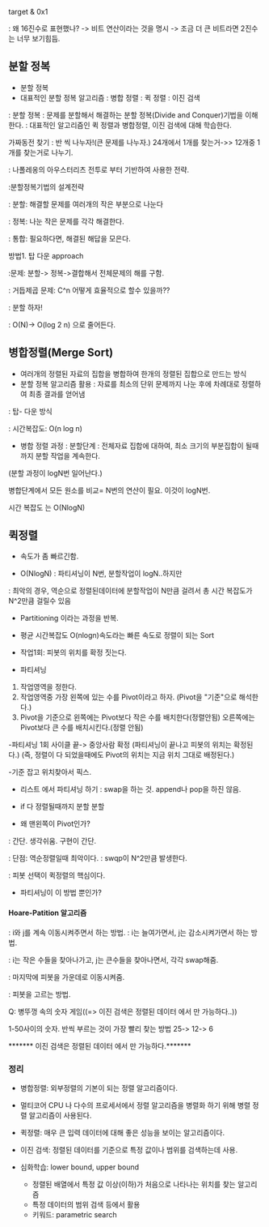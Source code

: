target & 0x1

: 왜 16진수로 표현했나?
-> 비트 연산이라는 것을 명시
-> 조금 더 큰 비트라면 2진수는 너무 보기힘듬.

## 분할 정복
- 분할 정복
- 대표적인 분할 정복 알고리즘
    : 병합 정렬
    : 퀵 정렬
    : 이진 검색

: 분할 정복
: 문제를 분할해서 해결하는 분할 정복(Divide and Conquer)기법을 이해한다.
: 대표적인 알고리즘인 퀵 정렬과 병합정렬, 이진 검색에 대해 학습한다.

가짜동전 찾기
: 반 씩 나누자!(큰 문제를 나누자.)
24개에서 1개를 찾는거->> 12개중 1개를 찾는거로 나누기.

: 나폴레옹의 아우스터리츠 전투로 부터 기반하여 사용한 전략.

:분할정복기법의 설계전략

: 분할: 해결할 문제를 여러개의 작은 부분으로 나눈다

: 정복: 나눈 작은 문제를 각각 해결한다.

: 통합: 필요하다면, 해결된 해답을 모은다. 

방법1. 탑 다운 approach

:문제: 분할-> 정복->결합해서 전체문제의 해를 구함. 

: 거듭제곱 문제: C^n 
어떻게 효율적으로 할수 있을까??

: 분할 하자!

: O(N)-> O(log 2 n) 으로 줄어든다.

## 병합정렬(Merge Sort)

- 여러개의 정렬된 자료의 집합을 병합하여 한개의 정렬된 집합으로 만드는 방식
- 분할 정복 알고리즘 활용
: 자료를 최소의 단위 문제까지 나눈 후에 차례대로 정렬하여 최종 결과를 얻어냄

: 탑- 다운 방식

: 시간복잡도: O(n log n)


- 병합 정렬 과정
: 분할단계 : 전체자료 집합에 대하여, 최소 크기의 부분집합이 될때까지 분할 작업을 계속한다.

(분할 과정이 logN번 일어난다.)

병합단계에서 모든 원소를 비교= N번의 연산이 필요.
이것이 logN번. 

시간 복잡도 는 O(NlogN)

## 퀵정렬
- 속도가 좀 빠르긴함.

- O(NlogN)
: 파티셔닝이 N번, 분할작업이 logN..하지만

: 최악의 경우, 역순으로 정렬된데이터에 분할작업이 N만큼 걸려서
총 시간 복잡도가 N^2만큼 걸릴수 있음


- Partitioning 이라는 과정을 반복.
- 평균 시간복잡도 O(nlogn)속도라는 빠른 속도로 정렬이 되는 Sort
- 작업1회: 피봇의 위치를 확정 짓는다. 

- 파티셔닝
1. 작업영역을 정한다.
2. 작업영역중 가장 왼쪽에 있는 수를 Pivot이라고 하자.
(Pivot을 "기준"으로 해석한다.)
3. Pivot을 기준으로 왼쪽에는 Pivot보다 작은 수를 배치한다(정렬안됨)
오른쪽에는 Pivot보다 큰 수를 배치시킨다.(정렬 안됨)

-파티셔닝 1회 사이클 끝-> 중앙사람 확정
(파티셔닝이 끝나고 피봇의 위치는 확정된다.)
(즉, 정렬이 다 되었을때에도 Pivot의 위치는 지금 위치 그대로 배정된다.)

-기준 잡고 위치찾아서 픽스.

- 리스트 에서 파티셔닝 하기
: swap을 하는 것. append나 pop을 하진 않음.

- if 다 정렬될때까지
    분할
    분할

- 왜 맨왼쪽이 Pivot인가?

: 간단. 생각쉬움. 구현이 간단.

: 단점: 역순정렬일때 최악이다.
: swqp이 N^2만큼 발생한다. 

: 피봇 선택이 퀵정렬의 핵심이다. 


- 파티셔닝이 이 방법 뿐인가?


#### Hoare-Patition 알고리즘
: i와 j를 계속 이동시켜주면서 하는 방법.
: i는 늘여가면서, j는 감소시켜가면서
하는 방법.

: i는 작은 수들을 찾아나가고, j는 큰수들을 찾아나면서, 각각 swap해줌.

: 마지막에 피봇을 가운데로 이동시켜줌.

: 피봇을 고르는 방법.


Q: 병뚜껑 속의 숫자 게임((=> 이진 검색은 정렬된 데이터 에서 만 가능하다..))

1-50사이의 숫자.
반씩 부르는 것이 가장 빨리 찾는 방법
25-> 12-> 6

******* 이진 검색은 정렬된 데이터 에서 만 가능하다.*******

### 정리
- 병합정렬: 외부정렬의 기본이 되는 정렬 알고리즘이다.
- 멀티코어  CPU 나 다수의 프로세서에서 정렬 알고리즘을 병렬화 하기 위해 병렬 정렬 알고리즘이 사용된다. 

- 퀵정렬: 매우 큰 입력 데이터에 대해 좋은 성능을 보이는 알고리즘이다. 

- 이진 검색: 정렬된 데이터를 기준으로 특정 값이나 범위를 검색하는데 사용.
- 심화학습: lower bound, upper bound
    - 정렬된 배열에서 특정 값 이상(이하)가 처음으로 나타나는 위치를 찾는 알고리즘
    - 특정 데이터의 범위 검색 등에서 활용
    - 키워드: parametric search